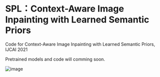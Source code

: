 # SPL：Context-Aware Image Inpainting with Learned Semantic Priors
Code for Context-Aware Image Inpainting with Learned Semantic Priors, IJCAI 2021

Pretrained models and code will comming soon.

![image](https://github.com/WendongZh/SPL-Image-Inpainting-with-Semantic-Priors/blob/main/img/results.PNG)
